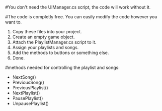 #You don't need the UIManager.cs script, the code will work without it.

#The code is completly free.
You can easily modify the code however you want to.

1. Copy these files into your project.
2. Create an empty game object.
3. Attach the PlaylistManager.cs script to it.
4. Assign your playlists and songs.
5. Add the methods to buttons or something else.
5. Done.

#methods needed for controlling the playlist and songs:
- NextSong()
- PreviousSong()
- PreviousPlaylist()
- NextPlaylist()
- PausePlaylist()
- UnpausePlaylist()
